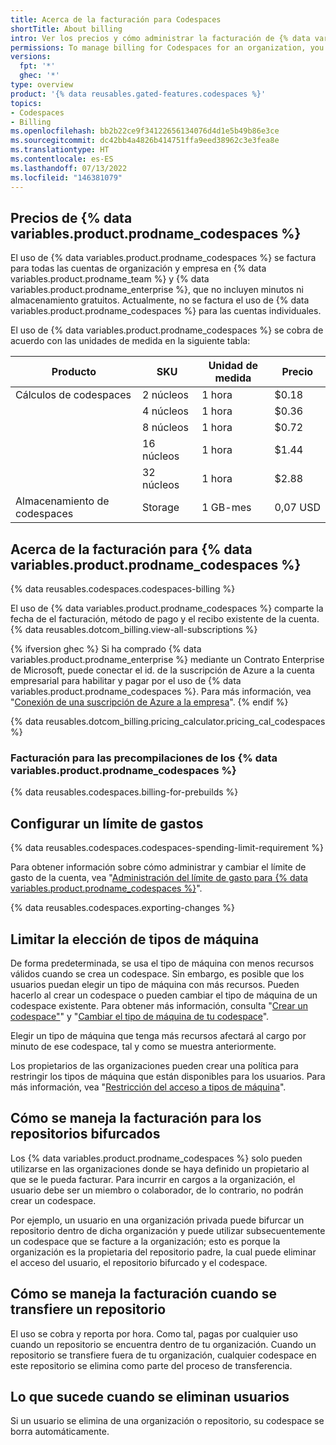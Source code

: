 ```yaml
---
title: Acerca de la facturación para Codespaces
shortTitle: About billing
intro: Ver los precios y cómo administrar la facturación de {% data variables.product.prodname_codespaces %} para tu organización.
permissions: To manage billing for Codespaces for an organization, you must be an organization owner or a billing manager.
versions:
  fpt: '*'
  ghec: '*'
type: overview
product: '{% data reusables.gated-features.codespaces %}'
topics:
- Codespaces
- Billing
ms.openlocfilehash: bb2b22ce9f34122656134076d4d1e5b49b86e3ce
ms.sourcegitcommit: dc42bb4a4826b414751ffa9eed38962c3e3fea8e
ms.translationtype: HT
ms.contentlocale: es-ES
ms.lasthandoff: 07/13/2022
ms.locfileid: "146381079"
---
```

## <a name="-data-variablesproductprodname_codespaces--pricing"></a>Precios de {% data variables.product.prodname_codespaces %}

El uso de {% data variables.product.prodname_codespaces %} se factura para todas las cuentas de organización y empresa en {% data variables.product.prodname_team %} y {% data variables.product.prodname_enterprise %}, que no incluyen minutos ni almacenamiento gratuitos. Actualmente, no se factura el uso de {% data variables.product.prodname_codespaces %} para las cuentas individuales. 

El uso de {% data variables.product.prodname_codespaces %} se cobra de acuerdo con las unidades de medida en la siguiente tabla:

| Producto             | SKU      | Unidad de medida | Precio |
| ------------------- | -------- | --------------- | ----- |
| Cálculos de codespaces  |  2 núcleos  | 1 hora          | $0.18 |
|                     |  4 núcleos  | 1 hora          | $0.36 |
|                     |  8 núcleos  | 1 hora          | $0.72 |
|                     |  16 núcleos | 1 hora          | $1.44 |
|                     |  32 núcleos | 1 hora          | $2.88 |
| Almacenamiento de codespaces  |  Storage | 1 GB-mes      | 0,07 USD |

## <a name="about-billing-for--data-variablesproductprodname_codespaces-"></a>Acerca de la facturación para {% data variables.product.prodname_codespaces %}

{% data reusables.codespaces.codespaces-billing %}

El uso de {% data variables.product.prodname_codespaces %} comparte la fecha de el facturación, método de pago y el recibo existente de la cuenta. {% data reusables.dotcom_billing.view-all-subscriptions %}

{% ifversion ghec %} Si ha comprado {% data variables.product.prodname_enterprise %} mediante un Contrato Enterprise de Microsoft, puede conectar el id. de la suscripción de Azure a la cuenta empresarial para habilitar y pagar por el uso de {% data variables.product.prodname_codespaces %}. Para más información, vea "[Conexión de una suscripción de Azure a la empresa](/billing/managing-billing-for-your-github-account/connecting-an-azure-subscription-to-your-enterprise)".
{% endif %}

{% data reusables.dotcom_billing.pricing_calculator.pricing_cal_codespaces %}

### <a name="billing-for--data-variablesproductprodname_codespaces--prebuilds"></a>Facturación para las precompilaciones de los {% data variables.product.prodname_codespaces %}


{% data reusables.codespaces.billing-for-prebuilds %} 

## <a name="setting-a-spending-limit"></a>Configurar un límite de gastos

{% data reusables.codespaces.codespaces-spending-limit-requirement %} 

Para obtener información sobre cómo administrar y cambiar el límite de gasto de la cuenta, vea "[Administración del límite de gasto para {% data variables.product.prodname_codespaces %}](/billing/managing-billing-for-github-codespaces/managing-spending-limits-for-codespaces)".

{% data reusables.codespaces.exporting-changes %}

## <a name="limiting-the-choice-of-machine-types"></a>Limitar la elección de tipos de máquina

De forma predeterminada, se usa el tipo de máquina con menos recursos válidos cuando se crea un codespace. Sin embargo, es posible que los usuarios puedan elegir un tipo de máquina con más recursos. Pueden hacerlo al crear un codespace o pueden cambiar el tipo de máquina de un codespace existente. Para obtener más información, consulta "[Crear un codespace"](/codespaces/developing-in-codespaces/creating-a-codespace#creating-a-codespace)" y "[Cambiar el tipo de máquina de tu codespace](/codespaces/customizing-your-codespace/changing-the-machine-type-for-your-codespace)".

Elegir un tipo de máquina que tenga más recursos afectará al cargo por minuto de ese codespace, tal y como se muestra anteriormente. 

Los propietarios de las organizaciones pueden crear una política para restringir los tipos de máquina que están disponibles para los usuarios. Para más información, vea "[Restricción del acceso a tipos de máquina](/codespaces/managing-codespaces-for-your-organization/restricting-access-to-machine-types)".

## <a name="how-billing-is-handled-for-forked-repositories"></a>Cómo se maneja la facturación para los repositorios bifurcados

Los {% data variables.product.prodname_codespaces %} solo pueden utilizarse en las organizaciones donde se haya definido un propietario al que se le pueda facturar. Para incurrir en cargos a la organización, el usuario debe ser un miembro o colaborador, de lo contrario, no podrán crear un codespace. 

Por ejemplo, un usuario en una organización privada puede bifurcar un repositorio dentro de dicha organización y puede utilizar subsecuentemente un codespace que se facture a la organización; esto es porque la organización es la propietaria del repositorio padre, la cual puede eliminar el acceso del usuario, el repositorio bifurcado y el codespace.
  
## <a name="how-billing-is-handled-when-a-repository-is-transferred"></a>Cómo se maneja la facturación cuando se transfiere un repositorio

El uso se cobra y reporta por hora. Como tal, pagas por cualquier uso cuando un repositorio se encuentra dentro de tu organización. Cuando un repositorio se transfiere fuera de tu organización, cualquier codespace en este repositorio se elimina como parte del proceso de transferencia.

## <a name="what-happens-when-users-are-removed"></a>Lo que sucede cuando se eliminan usuarios

Si un usuario se elimina de una organización o repositorio, su codespace se borra automáticamente. 
